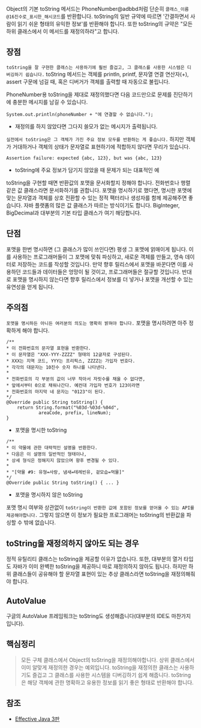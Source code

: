 Object의 기본 toString 메서드는 PhoneNumber@adbbd처럼 단순히 ```클래스_이름@16진수로_표시한_해시코드```를 반환합니다. toString의 일반 규약에 따르면 '간결하면서 사람이 읽기 쉬운 형태의 유익한 정보'를 반환해야 합니다. 또한 toString의 규약은 "모든 하위 클래스에서 이 메서드를 재정의하라"고 합니다.

## 장점
```toString을 잘 구현한 클래스는 사용하기에 훨씬 즐겁고, 그 클래스를 사용한 시스템은 디버깅하기 쉽습니다.``` toString 메서드는 객체를 println, printf, 문자열 연결 연산자(+), assert 구문에 넘길 때, 혹은 디버거가 객체를 출력할 때 자동으로 불립니다.

PhoneNumber용 toString을 제대로 재정의했다면 다음 코드만으로 문제를 진단하기에 충분한 메시지를 남길 수 있습니다.
```
System.out.println(phoneNumber + "에 연결할 수 없습니다.");
```
* 재정의를 하지 않았다면 그다지 쓸모가 없는 메시지가 출력됩니다.

```실전에서 toString은 그 객체가 가진 주요 정보 모두를 반환하는 게 좋습니다.``` 하지만 객체가 거대하거나 객체의 상태가 문자열로 표현하기에 적합하지 않다면 무리가 있습니다.
```
Assertion failure: expected {abc, 123}, but was {abc, 123}
```
* toString에 주요 정보가 담기지 않았을 때 문제가 되는 대표적인 예

toString을 구현할 때면 반환값의 포맷을 문서화할지 정해야 합니다. 전화번호나 행렬 같은 값 클래스라면 문서화하기를 권합니다. 포맷을 명시하기로 했다면, 명시한 포맷에 맞는 문자열과 객체를 상호 전환할 수 있는 정적 팩터리나 생성자를 함께 제공해주면 좋습니다. 자바 플랫폼의 많은 값 클래스가 따르는 방식이기도 합니다. BigInteger, BigDecimal과 대부분의 기본 타입 클래스가 여기 해당합니다.

## 단점
포맷을 한번 명시하면 (그 클래스가 많이 쓰인다면) 평생 그 포맷에 얽매이게 됩니다. 이를 사용하는 프로그래머들이 그 포맷에 맞춰 파싱하고, 새로운 객체를 만들고, 영속 데이터로 저장하는 코드를 작성할 것입니다. 만약 향후 릴리스에서 포맷을 바꾼다면 이를 사용하던 코드들과 데이터들은 엉망이 될 것이고, 프로그래머들은 절규할 것입니다. 반대로 포맷을 명시하지 않는다면 향후 릴리스에서 정보를 더 넣거나 포맷을 개선할 수 있는 유연성을 얻게 됩니다.

## 주의점
```포맷을 명시하든 아니든 여러분의 의도는 명확히 밝혀야 합니다.``` 포맷을 명시하려면 아주 정확하게 해야 합니다.
```
/**
* 이 전화번호의 문자열 표현을 반환한다.
* 이 문자열은 "XXX-YYY-ZZZZ" 형태의 12글자로 구성된다.
* XXX는 지역 코드, YYY는 프리픽스, ZZZZ는 가입자 번호다.
* 각각의 대문자는 10진수 숫자 하나를 나타낸다.
*
* 전화번호의 각 부분의 값이 너무 작아서 자릿수를 채울 수 없다면,
* 앞에서부터 0으로 채워나간다. 예컨대 가입자 번호가 123이라면
* 전화번호의 마지막 네 문자는 "0123"이 된다.
*/
@Override public String toString() {
    return String.format("%03d-%03d-%04d",
            areaCode, prefix, lineNum);
}
```
* 포맷을 명시한 toString

```
/**
* 이 약물에 관한 대략적인 설명을 반환한다.
* 다음은 이 설명의 일반적인 형태이나,
* 상세 형식은 정해지지 않았으며 향후 변경될 수 있다.
*
* "[약물 #9: 유형=사랑, 냄새=테레빈유, 겉모습=먹물]"
*/
@Override public String toString() { ... }
```
* 포맷을 명시하지 않은 toString

포맷 명시 여부와 상관없이 ```toString이 반환한 값에 포함된 정보를 얻어올 수 있는 API를 제공해야합니다.``` 그렇지 않으면 이 정보가 필요한 프로그래머는 toString의 반환값을 파싱할 수 밖에 없습니다.

## toString을 재정의하지 않아도 되는 경우
정적 유틸리티 클래스는 toString을 제공할 이유가 없습니다. 또한, 대부분의 열거 타입도 자바가 이미 완벽한 toString을 제공하니 따로 재정의하지 않아도 됩니다. 하지만 하위 클래스들이 공유해야 할 문자열 표현이 있는 추상 클래스라면 toString을 재정의해줘야 합니다.

## AutoValue
구글의 AutoValue 프레임워크는 toString도 생성해줍니다(대부분의 IDE도 마찬가지입니다). 

## 핵심정리
> 모든 구체 클래스에서 Object의 toString을 재정의해야합니다. 상위 클래스에서 이미 알맞게 재정의한 경우는 예외입니다. toString을 재정의한 클래스는 사용하기도 즐겁고 그 클래스를 사용한 시스템을 디버깅하기 쉽게 해줍니다. toString은 해당 객체에 관한 명확하고 유용한 정보를 읽기 좋은 형태로 반환해야 합니다.

## 참조
* [Effective Java 3판](http://www.kyobobook.co.kr/product/detailViewKor.laf?mallGb=KOR&ejkGb=KOR&barcode=9788966262281)